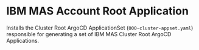 IBM MAS Account Root Application
===============================================================================
Installs the Cluster Root ArgoCD ApplicationSet (`000-cluster-appset.yaml`) responsible for generating a set of IBM MAS Cluster Root ArgoCD Applications.